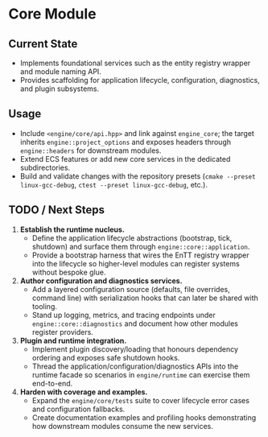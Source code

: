 # Core Module

## Current State

- Implements foundational services such as the entity registry wrapper and module naming API.
- Provides scaffolding for application lifecycle, configuration, diagnostics, and plugin subsystems.

## Usage

- Include `<engine/core/api.hpp>` and link against `engine_core`; the target inherits `engine::project_options` and exposes headers through `engine::headers` for downstream modules.
- Extend ECS features or add new core services in the dedicated subdirectories.
- Build and validate changes with the repository presets (`cmake --preset linux-gcc-debug`, `ctest --preset linux-gcc-debug`, etc.).

## TODO / Next Steps

1. **Establish the runtime nucleus.**
   - Define the application lifecycle abstractions (bootstrap, tick, shutdown) and surface them through `engine::core::application`.
   - Provide a bootstrap harness that wires the EnTT registry wrapper into the lifecycle so higher-level modules can register systems without bespoke glue.
2. **Author configuration and diagnostics services.**
   - Add a layered configuration source (defaults, file overrides, command line) with serialization hooks that can later be shared with tooling.
   - Stand up logging, metrics, and tracing endpoints under `engine::core::diagnostics` and document how other modules register providers.
3. **Plugin and runtime integration.**
   - Implement plugin discovery/loading that honours dependency ordering and exposes safe shutdown hooks.
   - Thread the application/configuration/diagnostics APIs into the runtime facade so scenarios in `engine/runtime` can exercise them end-to-end.
4. **Harden with coverage and examples.**
   - Expand the `engine/core/tests` suite to cover lifecycle error cases and configuration fallbacks.
   - Create documentation examples and profiling hooks demonstrating how downstream modules consume the new services.
